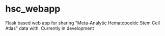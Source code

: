 # hsc_webapp

Flask based web app for sharing "Meta-Analytic Hematopoeitic Stem Cell Atlas" data with. Currently in development

